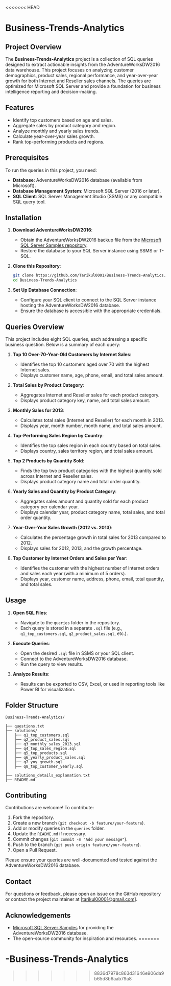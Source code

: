 <<<<<<< HEAD
# Business-Trends-Analytics

## Project Overview
The **Business-Trends-Analytics** project is a collection of SQL queries designed to extract actionable insights from the AdventureWorksDW2016 data warehouse. This project focuses on analyzing customer demographics, product sales, regional performance, and year-over-year growth for both Internet and Reseller sales channels. The queries are optimized for Microsoft SQL Server and provide a foundation for business intelligence reporting and decision-making.

## Features
- Identify top customers based on age and sales.
- Aggregate sales by product category and region.
- Analyze monthly and yearly sales trends.
- Calculate year-over-year sales growth.
- Rank top-performing products and regions.

## Prerequisites
To run the queries in this project, you need:
- **Database**: AdventureWorksDW2016 database (available from Microsoft).
- **Database Management System**: Microsoft SQL Server (2016 or later).
- **SQL Client**: SQL Server Management Studio (SSMS) or any compatible SQL query tool.

## Installation
1. **Download AdventureWorksDW2016**:
   - Obtain the AdventureWorksDW2016 backup file from the [Microsoft SQL Server Samples repository](https://github.com/Microsoft/sql-server-samples/releases/download/adventureworks/AdventureWorksDW2016.bak).
   - Restore the database to your SQL Server instance using SSMS or T-SQL.

2. **Clone this Repository**:
   ```bash
   git clone https://github.com/Tarikul0001/Business-Trends-Analytics.git
   cd Business-Trends-Analytics
   
   ```

3. **Set Up Database Connection**:
   - Configure your SQL client to connect to the SQL Server instance hosting the AdventureWorksDW2016 database.
   - Ensure the database is accessible with the appropriate credentials.

## Queries Overview
This project includes eight SQL queries, each addressing a specific business question. Below is a summary of each query:

1. **Top 10 Over-70-Year-Old Customers by Internet Sales**:
   - Identifies the top 10 customers aged over 70 with the highest Internet sales.
   - Displays customer name, age, phone, email, and total sales amount.

2. **Total Sales by Product Category**:
   - Aggregates Internet and Reseller sales for each product category.
   - Displays product category key, name, and total sales amount.

3. **Monthly Sales for 2013**:
   - Calculates total sales (Internet and Reseller) for each month in 2013.
   - Displays year, month number, month name, and total sales amount.

4. **Top-Performing Sales Region by Country**:
   - Identifies the top sales region in each country based on total sales.
   - Displays country, sales territory region, and total sales amount.

5. **Top 2 Products by Quantity Sold**:
   - Finds the top two product categories with the highest quantity sold across Internet and Reseller sales.
   - Displays product category name and total order quantity.

6. **Yearly Sales and Quantity by Product Category**:
   - Aggregates sales amount and quantity sold for each product category per calendar year.
   - Displays calendar year, product category name, total sales, and total order quantity.

7. **Year-Over-Year Sales Growth (2012 vs. 2013)**:
   - Calculates the percentage growth in total sales for 2013 compared to 2012.
   - Displays sales for 2012, 2013, and the growth percentage.

8. **Top Customer by Internet Orders and Sales per Year**:
   - Identifies the customer with the highest number of Internet orders and sales each year (with a minimum of 5 orders).
   - Displays year, customer name, address, phone, email, total quantity, and total sales.

## Usage
1. **Open SQL Files**:
   - Navigate to the `queries` folder in the repository.
   - Each query is stored in a separate `.sql` file (e.g., `q1_top_customers.sql`, `q2_product_sales.sql`, etc.).

2. **Execute Queries**:
   - Open the desired `.sql` file in SSMS or your SQL client.
   - Connect to the AdventureWorksDW2016 database.
   - Run the query to view results.

3. **Analyze Results**:
   - Results can be exported to CSV, Excel, or used in reporting tools like Power BI for visualization.

## Folder Structure
```
Business-Trends-Analytics/

├── questions.txt
├── solutions/
│   ├── q1_top_customers.sql
│   ├── q2_product_sales.sql
│   ├── q3_monthly_sales_2013.sql
│   ├── q4_top_sales_region.sql
│   ├── q5_top_products.sql
│   ├── q6_yearly_product_sales.sql
│   ├── q7_yoy_growth.sql
│   ├── q8_top_customer_yearly.sql
│ 
├── solutions_details_explanation.txt
├── README.md
```

## Contributing
Contributions are welcome! To contribute:
1. Fork the repository.
2. Create a new branch (`git checkout -b feature/your-feature`).
3. Add or modify queries in the `queries` folder.
4. Update the `README.md` if necessary.
5. Commit changes (`git commit -m "Add your message"`).
6. Push to the branch (`git push origin feature/your-feature`).
7. Open a Pull Request.

Please ensure your queries are well-documented and tested against the AdventureWorksDW2016 database.

## Contact
For questions or feedback, please open an issue on the GitHub repository or contact the project maintainer at [tarikul00001@gmail.com].

## Acknowledgements
- [Microsoft SQL Server Samples](https://github.com/Microsoft/sql-server-samples/releases/download/adventureworks/AdventureWorksDW2016.bak) for providing the AdventureWorksDW2016 database.
- The open-source community for inspiration and resources.
=======
# -Business-Trends-Analytics
>>>>>>> 8836d7978c863d31646e906da9b65d8b6aab79a8

